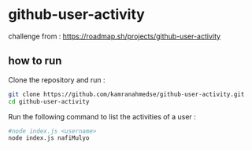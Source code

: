 # github-user-activity
challenge from : https://roadmap.sh/projects/github-user-activity

## how to run
  Clone the repository and run :
  ```bash
  git clone https://github.com/kamranahmedse/github-user-activity.git
  cd github-user-activity
  ```
Run the following command to list the activities of a user :
  ```bash
  #node index.js <username>
  node index.js nafiMulyo
  ```
